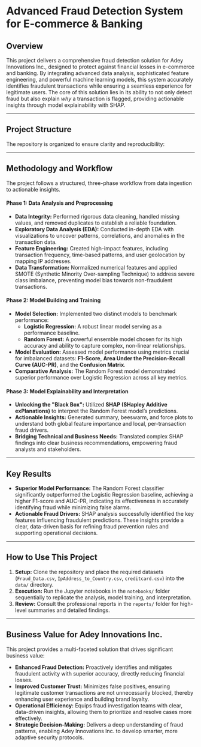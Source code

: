 # Advanced Fraud Detection System for E-commerce & Banking

## Overview

This project delivers a comprehensive fraud detection solution for Adey Innovations Inc., designed to protect against financial losses in e-commerce and banking. By integrating advanced data analysis, sophisticated feature engineering, and powerful machine learning models, this system accurately identifies fraudulent transactions while ensuring a seamless experience for legitimate users. The core of this solution lies in its ability to not only detect fraud but also explain *why* a transaction is flagged, providing actionable insights through model explainability with SHAP.

---

## Project Structure

The repository is organized to ensure clarity and reproducibility:


---

## Methodology and Workflow

The project follows a structured, three-phase workflow from data ingestion to actionable insights.

#### **Phase 1: Data Analysis and Preprocessing**
*   **Data Integrity:** Performed rigorous data cleaning, handled missing values, and removed duplicates to establish a reliable foundation.
*   **Exploratory Data Analysis (EDA):** Conducted in-depth EDA with visualizations to uncover patterns, correlations, and anomalies in the transaction data.
*   **Feature Engineering:** Created high-impact features, including transaction frequency, time-based patterns, and user geolocation by mapping IP addresses.
*   **Data Transformation:** Normalized numerical features and applied SMOTE (Synthetic Minority Over-sampling Technique) to address severe class imbalance, preventing model bias towards non-fraudulent transactions.

#### **Phase 2: Model Building and Training**
*   **Model Selection:** Implemented two distinct models to benchmark performance:
    *   **Logistic Regression:** A robust linear model serving as a performance baseline.
    *   **Random Forest:** A powerful ensemble model chosen for its high accuracy and ability to capture complex, non-linear relationships.
*   **Model Evaluation:** Assessed model performance using metrics crucial for imbalanced datasets: **F1-Score**, **Area Under the Precision-Recall Curve (AUC-PR)**, and the **Confusion Matrix**.
*   **Comparative Analysis:** The Random Forest model demonstrated superior performance over Logistic Regression across all key metrics.

#### **Phase 3: Model Explainability and Interpretation**
*   **Unlocking the "Black Box":** Utilized **SHAP (SHapley Additive exPlanations)** to interpret the Random Forest model’s predictions.
*   **Actionable Insights:** Generated summary, beeswarm, and force plots to understand both global feature importance and local, per-transaction fraud drivers.
*   **Bridging Technical and Business Needs:** Translated complex SHAP findings into clear business recommendations, empowering fraud analysts and stakeholders.

---

## Key Results

*   **Superior Model Performance:** The Random Forest classifier significantly outperformed the Logistic Regression baseline, achieving a higher F1-score and AUC-PR, indicating its effectiveness in accurately identifying fraud while minimizing false alarms.
*   **Actionable Fraud Drivers:** SHAP analysis successfully identified the key features influencing fraudulent predictions. These insights provide a clear, data-driven basis for refining fraud prevention rules and supporting operational decisions.

---

## How to Use This Project

1.  **Setup:** Clone the repository and place the required datasets (`Fraud_Data.csv`, `IpAddress_to_Country.csv`, `creditcard.csv`) into the `data/` directory.
2.  **Execution:** Run the Jupyter notebooks in the `notebooks/` folder sequentially to replicate the analysis, model training, and interpretation.
3.  **Review:** Consult the professional reports in the `reports/` folder for high-level summaries and detailed findings.

---

## Business Value for Adey Innovations Inc.

This project provides a multi-faceted solution that drives significant business value:

*   **Enhanced Fraud Detection:** Proactively identifies and mitigates fraudulent activity with superior accuracy, directly reducing financial losses.
*   **Improved Customer Trust:** Minimizes false positives, ensuring legitimate customer transactions are not unnecessarily blocked, thereby enhancing user experience and building brand loyalty.
*   **Operational Efficiency:** Equips fraud investigation teams with clear, data-driven insights, allowing them to prioritize and resolve cases more effectively.
*   **Strategic Decision-Making:** Delivers a deep understanding of fraud patterns, enabling Adey Innovations Inc. to develop smarter, more adaptive security protocols.